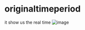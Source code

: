 # originaltimeperiod
it show us the real time 
![image](https://github.com/johnsontopno/originaltimeperiod/assets/66691981/2e79b392-198e-41e2-b840-425c3250919f)
